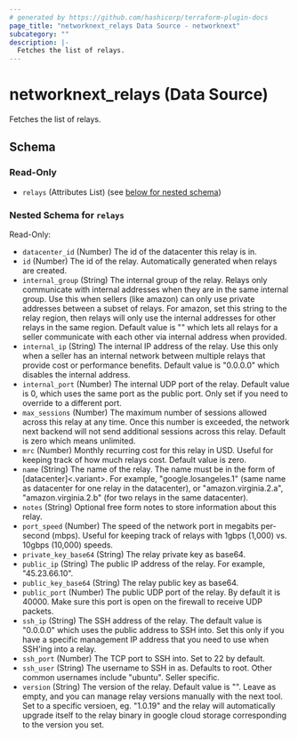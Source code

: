 ```yaml
---
# generated by https://github.com/hashicorp/terraform-plugin-docs
page_title: "networknext_relays Data Source - networknext"
subcategory: ""
description: |-
  Fetches the list of relays.
---
```


# networknext_relays (Data Source)

Fetches the list of relays.



<!-- schema generated by tfplugindocs -->
## Schema

### Read-Only

- `relays` (Attributes List) (see [below for nested schema](#nestedatt--relays))

<a id="nestedatt--relays"></a>
### Nested Schema for `relays`

Read-Only:

- `datacenter_id` (Number) The id of the datacenter this relay is in.
- `id` (Number) The id of the relay. Automatically generated when relays are created.
- `internal_group` (String) The internal group of the relay. Relays only communicate with internal addresses when they are in the same internal group. Use this when sellers (like amazon) can only use private addresses between a subset of relays. For amazon, set this string to the relay region, then relays will only use the internal addresses for other relays in the same region. Default value is "" which lets all relays for a seller communicate with each other via internal address when provided.
- `internal_ip` (String) The internal IP address of the relay. Use this only when a seller has an internal network between multiple relays that provide cost or performance benefits. Default value is "0.0.0.0" which disables the internal address.
- `internal_port` (Number) The internal UDP port of the relay. Default value is 0, which uses the same port as the public port. Only set if you need to override to a different port.
- `max_sessions` (Number) The maximum number of sessions allowed across this relay at any time. Once this number is exceeded, the network next backend will not send additional sessions across this relay. Default is zero which means unlimited.
- `mrc` (Number) Monthly recurring cost for this relay in USD. Useful for keeping track of how much relays cost. Default value is zero.
- `name` (String) The name of the relay. The name must be in the form of [datacenter]<.variant>. For example, "google.losangeles.1" (same name as datacenter for one relay in the datacenter), or "amazon.virginia.2.a", "amazon.virginia.2.b" (for two relays in the same datacenter).
- `notes` (String) Optional free form notes to store information about this relay.
- `port_speed` (Number) The speed of the network port in megabits per-second (mbps). Useful for keeping track of relays with 1gbps (1,000) vs. 10gbps (10,000) speeds.
- `private_key_base64` (String) The relay private key as base64.
- `public_ip` (String) The public IP address of the relay. For example, "45.23.66.10".
- `public_key_base64` (String) The relay public key as base64.
- `public_port` (Number) The public UDP port of the relay. By default it is 40000. Make sure this port is open on the firewall to receive UDP packets.
- `ssh_ip` (String) The SSH address of the relay. The default value is "0.0.0.0" which uses the public address to SSH into. Set this only if you have a specific management IP address that you need to use when SSH'ing into a relay.
- `ssh_port` (Number) The TCP port to SSH into. Set to 22 by default.
- `ssh_user` (String) The username to SSH in as. Defaults to root. Other common usernames include "ubuntu". Seller specific.
- `version` (String) The version of the relay. Default value is "". Leave as empty, and you can manage relay versions manually with the next tool. Set to a specific versioen, eg. "1.0.19" and the relay will automatically upgrade itself to the relay binary in google cloud storage corresponding to the version you set.


